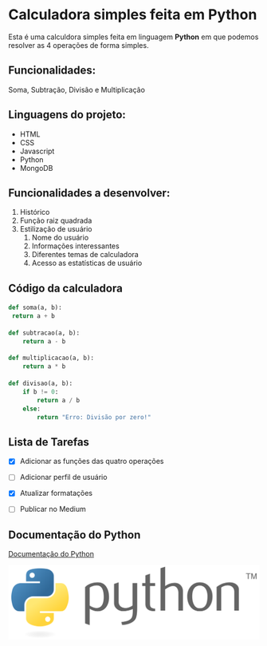 # Calculadora simples feita em Python

Esta é uma calculdora simples feita em linguagem **Python** em que podemos resolver as 4 operações de forma simples.

## Funcionalidades:

Soma, Subtração, Divisão e Multiplicação

## Linguagens do projeto:

* HTML
* CSS
* Javascript
* Python
* MongoDB

## Funcionalidades a desenvolver:

1. Histórico
2. Função raiz quadrada
3. Estilização de usuário
    1. Nome do usuário
    2. Informações interessantes
    3. Diferentes temas de calculadora
    4. Acesso as estatísticas de usuário

## Código da calculadora 

```python
def soma(a, b):
 return a + b

def subtracao(a, b):
    return a - b

def multiplicacao(a, b):
    return a * b

def divisao(a, b):
    if b != 0:  
        return a / b
    else:
        return "Erro: Divisão por zero!"
```



## Lista de Tarefas

- [X] Adicionar as funções das quatro operações
- [ ]  Adicionar perfil de usuário
- [X] Atualizar formatações
- [ ]  Publicar no Medium



## Documentação do Python

[Documentação do Python](https://docs.python.org/pt-br/3/tutorial/)

![Logo do Python](img/Python_logo_and_wordmark.svg.png)